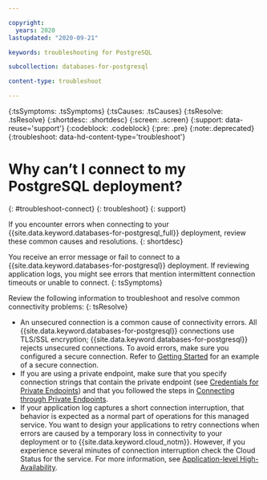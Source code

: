 ```yaml
---

copyright:
  years: 2020
lastupdated: "2020-09-21"

keywords: troubleshooting for PostgreSQL

subcollection: databases-for-postgresql

content-type: troubleshoot

---
```


{:tsSymptoms: .tsSymptoms}
{:tsCauses: .tsCauses}
{:tsResolve: .tsResolve}
{:shortdesc: .shortdesc}
{:screen: .screen}
{:support: data-reuse='support'}
{:codeblock: .codeblock}
{:pre: .pre}
{:note:.deprecated}
{:troubleshoot: data-hd-content-type='troubleshoot'}
 

# Why can’t I connect to my PostgreSQL deployment?
{: #troubleshoot-connect}
{: troubleshoot}
{: support}

If you encounter errors when connecting to your {{site.data.keyword.databases-for-postgresql_full}} deployment, review these common causes and resolutions.
{: shortdesc}

You receive an error message or fail to connect to a {{site.data.keyword.databases-for-postgresql}} deployment.  If reviewing application logs, you might see errors that mention intermittent connection timeouts or unable to connect.
{: tsSymptoms}

Review the following information to troubleshoot and resolve common connectivity problems:
{: tsResolve}
* An unsecured connection is a common cause of connectivity errors.  All {{site.data.keyword.databases-for-postgresql}} connections use TLS/SSL encryption; {{site.data.keyword.databases-for-postgresql}} rejects unsecured connections.  To avoid errors, make sure you configured a secure connection.  Refer to [Getting Started](/docs/databases-for-postgresql?topic=databases-for-postgresql-getting-started) for an example of a secure connection.
* If you are using a private endpoint, make sure that you specify connection strings that contain the private endpoint (see [Credentials for Private Endpoints](/docs/databases-for-postgresql?topic=cloud-databases-service-endpoints#credentials-for-private-endpoints)) and that you followed the steps in [Connecting through Private Endpoints](/docs/databases-for-postgresql?topic=cloud-databases-service-endpoints#private-endpoint-connections).
* If your application log captures a short connection interruption, that behavior is expected as a normal part of operations for this managed service. You want to design your applications to retry connections when errors are caused by a temporary loss in connectivity to your deployment or to {{site.data.keyword.cloud_notm}}. However, if you experience several minutes of connection interruption check the Cloud Status for the service. For more information, see [Application-level High-Availability](/docs/databases-for-postgresql?topic=databases-for-postgresql-high-availability#application-level-high-availability).

